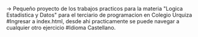-> Pequeño proyecto de los trabajos practicos para la materia "Logica Estadistica y Datos" para el terciario de programacion en Colegio Urquiza
#Ingresar a index.html, desde ahi practicamente se puede navegar a cualquier otro ejercicio
#Idioma Castellano.
